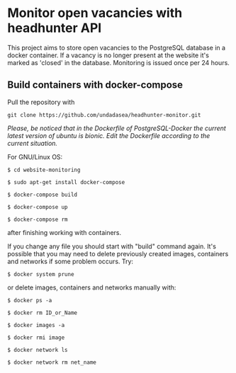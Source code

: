 # Monitor open vacancies with headhunter API
This project aims to store open vacancies to the PostgreSQL database in a docker container. If a vacancy is no longer present at the website it's marked as 'closed' in the database. Monitoring is issued once per 24 hours.

## Build containers with docker-compose
Pull the repository with
```
git clone https://github.com/undadasea/headhunter-monitor.git
```
*Please, be noticed that in the Dockerfile of PostgreSQL-Docker the current latest version of ubuntu is bionic. Edit the Dockerfile according to the current situation.*

For GNU/Linux OS:
```
$ cd website-monitoring

$ sudo apt-get install docker-compose

$ docker-compose build

$ docker-compose up

$ docker-compose rm  
```
after finishing working with containers.

If you change any file you should start with "build" command again. It's possible that you may need to delete previously created images, containers and networks if some problem occurs. Try:
```
$ docker system prune
```

or delete images, containers and networks manually with:

```
$ docker ps -a

$ docker rm ID_or_Name
```

```
$ docker images -a

$ docker rmi image
```

```
$ docker network ls

$ docker network rm net_name
```
